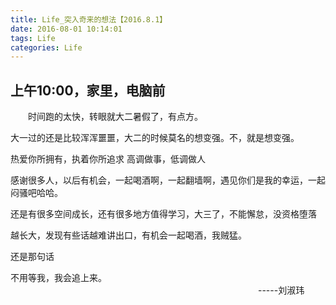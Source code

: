 ```yaml
---
title: Life_突入奇来的想法【2016.8.1】
date: 2016-08-01 10:14:01
tags: Life
categories: Life
---
```



上午10:00，家里，电脑前
-----
　　时间跑的太快，转眼就大二暑假了，有点方。


大一过的还是比较浑浑噩噩，大二的时候莫名的想变强。不，就是想变强。


热爱你所拥有，执着你所追求
高调做事，低调做人


感谢很多人，以后有机会，一起喝酒啊，一起翻墙啊，遇见你们是我的幸运，一起闷骚吧哈哈。



还是有很多空间成长，还有很多地方值得学习，大三了，不能懈怠，没资格堕落


越长大，发现有些话越难讲出口，有机会一起喝酒，我贼猛。



还是那句话


不用等我，我会追上来。
　　　　　　　　　　　　　　　　　　　　　　　　　　　                         　-----刘淑玮


                                

